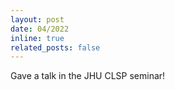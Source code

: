 ```yaml
---
layout: post
date: 04/2022
inline: true
related_posts: false
---
```

Gave a talk in the JHU CLSP seminar!

